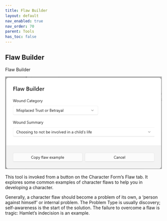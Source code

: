```yaml
---
title: Flaw Builder
layout: default
nav_enabled: true
nav_order: 70
parent: Tools
has_toc: false
---
```

## Flaw Builder
Flaw Builder

![](../media/Flaw-Builder.png)

This tool is invoked from a button on the Character Form’s Flaw tab. It explores some common examples of character flaws to help you in developing a character.

Generally, a character flaw should become a problem of its own, a ‘person against himself’ or internal problem. The Problem Type is usually discovery; self-awareness is the start of the solution. The failure to overcome a flaw is tragic: Hamlet’s indecision is an example.

